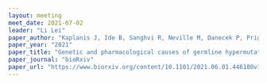 ```yaml
---
layout: meeting
meet_date: 2021-07-02
leader: "Li Lei"
paper_author: "Kaplanis J, Ide B, Sanghvi R, Neville M, Danecek P, Prigmore E, Short P, Gallone G, McRae J, Odhams C, Moutsianas L, Genomics England Research Consortium, Carmichael J, Barnicoat A, Firth H, O'Brien P, Rahbari R, Hurles M"
paper_year: "2021"
paper_title: "Genetic and pharmacological causes of germline hypermutation"
paper_journal: "bioRxiv"
paper_url: "https://www.biorxiv.org/content/10.1101/2021.06.01.446180v1"
---
```

